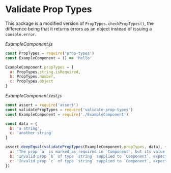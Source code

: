 Validate Prop Types
===================

This package is a modified version of `PropTypes.checkPropTypes()`, the difference
being that it returns errors as an object instead of issuing a `console.error`.

*ExampleComponent.js*

```js
const PropTypes = require('prop-types')
const ExampleComponent = () => 'hello'

ExampleComponent.propTypes = {
  a: PropTypes.string.isRequired,
  b: PropTypes.number,
  c: PropTypes.object
}
```

*ExampleComponent.test.js*

```js
const assert = require('assert')
const validatePropTypes = require('validate-prop-types')
const ExampleComponent = require('./ExampleComponent')

const data = {
  b: 'a string',
  c: 'another string'
}

assert.deepEqual(validatePropTypes(ExampleComponent.propTypes, data), {
  a: 'The prop `a` is marked as required in `Component`, but its value is `undefined`.',
  b: 'Invalid prop `b` of type `string` supplied to `Component`, expected `number`.',
  c: 'Invalid prop `c` of type `string` supplied to `Component`, expected `object`.'
})
```
